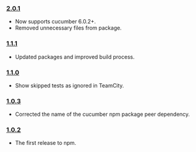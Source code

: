 ### [2.0.1](https://github.com/bingnz/cucumber-teamcity-formatter/releases/tag/v2.0.1)

- Now supports cucumber 6.0.2+.
- Removed unnecessary files from package.

### [1.1.1](https://github.com/bingnz/cucumber-teamcity-formatter/releases/tag/v1.1.1)

- Updated packages and improved build process.

### [1.1.0](https://github.com/bingnz/cucumber-teamcity-formatter/releases/tag/v1.1.0)

- Show skipped tests as ignored in TeamCity.

### [1.0.3](https://github.com/bingnz/cucumber-teamcity-formatter/releases/tag/v1.0.3)

- Corrected the name of the cucumber npm package peer dependency.

### [1.0.2](https://github.com/bingnz/cucumber-teamcity-formatter/releases/tag/v1.0.2)

- The first release to npm.

